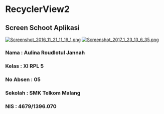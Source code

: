 # RecyclerView2

## Screen Schoot Aplikasi 
[![Screenshot_2016_11_21_11_19_1.png](https://s17.postimg.org/fer167l6n/Screenshot_2016_11_21_11_19_1.png)](https://postimg.org/image/frifce3gb/)
[![Screenshot_2017_1_23_13_6_35.png](https://s27.postimg.org/nuukr3237/Screenshot_2017_1_23_13_6_35.png)](https://postimg.org/image/jyh8v3h3j/)

### Nama : Aulina Roudlotul Jannah
### Kelas  : XI RPL 5
### No Absen : 05
### Sekolah : SMK Telkom Malang 
### NIS : 4679/1396.070
